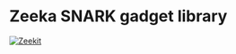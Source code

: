 # Zeeka SNARK gadget library

[![Zeekit](https://github.com/zeeka-network/zeekit/actions/workflows/actions.yml/badge.svg)](https://github.com/zeeka-network/zeekit/actions/workflows/actions.yml)
